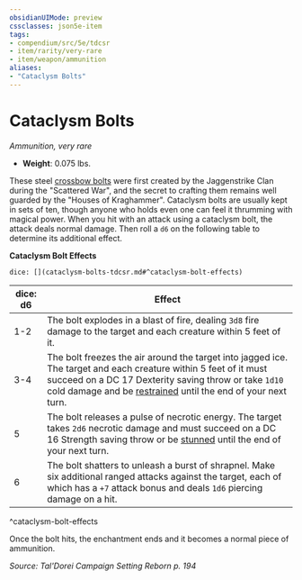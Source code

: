 ```yaml
---
obsidianUIMode: preview
cssclasses: json5e-item
tags:
- compendium/src/5e/tdcsr
- item/rarity/very-rare
- item/weapon/ammunition
aliases: 
- "Cataclysm Bolts"
---
```

# Cataclysm Bolts
*Ammunition, very rare*  

- **Weight**: 0.075 lbs.

These steel [crossbow bolts](/Systems/5e/items/crossbow-bolt.md) were first created by the Jaggenstrike Clan during the "Scattered War", and the secret to crafting them remains well guarded by the "Houses of Kraghammer". Cataclysm bolts are usually kept in sets of ten, though anyone who holds even one can feel it thrumming with magical power. When you hit with an attack using a cataclysm bolt, the attack deals normal damage. Then roll a `d6` on the following table to determine its additional effect.

**Cataclysm Bolt Effects**

`dice: [](cataclysm-bolts-tdcsr.md#^cataclysm-bolt-effects)`

| dice: d6 | Effect |
|----------|--------|
| 1-2 | The bolt explodes in a blast of fire, dealing `3d8` fire damage to the target and each creature within 5 feet of it. |
| 3-4 | The bolt freezes the air around the target into jagged ice. The target and each creature within 5 feet of it must succeed on a DC 17 Dexterity saving throw or take `1d10` cold damage and be [restrained](/Systems/5e/rules/conditions.md#restrained) until the end of your next turn. |
| 5 | The bolt releases a pulse of necrotic energy. The target takes `2d6` necrotic damage and must succeed on a DC 16 Strength saving throw or be [stunned](/Systems/5e/rules/conditions.md#stunned) until the end of your next turn. |
| 6 | The bolt shatters to unleash a burst of shrapnel. Make six additional ranged attacks against the target, each of which has a `+7` attack bonus and deals `1d6` piercing damage on a hit. |
^cataclysm-bolt-effects

Once the bolt hits, the enchantment ends and it becomes a normal piece of ammunition.

*Source: Tal'Dorei Campaign Setting Reborn p. 194*